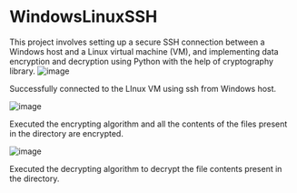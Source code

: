 # WindowsLinuxSSH
This project involves setting up a secure SSH connection between a Windows host and a Linux virtual machine (VM), and implementing data encryption and decryption using Python with the help of cryptography library. 
![image](https://github.com/Shankhosuvro-G/WindowsLinuxSSL/assets/98182979/7609298d-e144-4713-b3bd-91fa6131b38d)

Successfully connected to the LInux VM using ssh from Windows host.

![image](https://github.com/Shankhosuvro-G/WindowsLinuxSSL/assets/98182979/3aee7151-91d6-463b-abf8-4469b4e2367d)

Executed the encrypting algorithm and all the contents of the files present in the directory are encrypted.

![image](https://github.com/Shankhosuvro-G/WindowsLinuxSSL/assets/98182979/02b54c2a-d5ad-4b6f-91cf-da72efb316b7)

Executed the decrypting algorithm to decrypt the file contents present in the directory.






